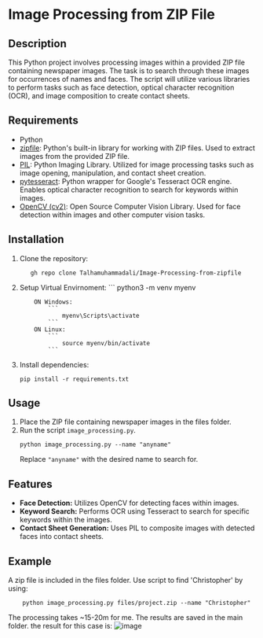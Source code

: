 # Image Processing from ZIP File

## Description
This Python project involves processing images within a provided ZIP file containing newspaper images. The task is to search through these images for occurrences of names and faces. The script will utilize various libraries to perform tasks such as face detection, optical character recognition (OCR), and image composition to create contact sheets.

## Requirements
- Python
- [zipfile](https://docs.python.org/3/library/zipfile.html): Python's built-in library for working with ZIP files. Used to extract images from the provided ZIP file.
- [PIL](https://pillow.readthedocs.io/en/stable/): Python Imaging Library. Utilized for image processing tasks such as image opening, manipulation, and contact sheet creation.
- [pytesseract](https://github.com/madmaze/pytesseract): Python wrapper for Google's Tesseract OCR engine. Enables optical character recognition to search for keywords within images.
- [OpenCV (cv2)](https://opencv.org/): Open Source Computer Vision Library. Used for face detection within images and other computer vision tasks.


## Installation
1. Clone the repository:
    ```
       gh repo clone Talhamuhammadali/Image-Processing-from-zipfile
    ``` 
2. Setup Virtual Envirnoment:
       ```
    python3 -m venv myenv
   ```
       ON Windows:
           ```
               myenv\Scripts\activate
           ```
       ON Linux:
           ```
               source myenv/bin/activate
           ```
4. Install dependencies:
    ```
    pip install -r requirements.txt
    ```
    
   
## Usage
1. Place the ZIP file containing newspaper images in the files folder.
2. Run the script `image_processing.py`.
    ```
    python image_processing.py --name "anyname"
    ```
   Replace `"anyname"` with the desired name to search for.

## Features
- **Face Detection:** Utilizes OpenCV for detecting faces within images.
- **Keyword Search:** Performs OCR using Tesseract to search for specific keywords within the images.
- **Contact Sheet Generation:** Uses PIL to composite images with detected faces into contact sheets.

## Example
A zip file is included in the files folder. Use script to find 'Christopher' by using:
```
    python image_processing.py files/project.zip --name "Christopher"
```
The processing takes ~15-20m for me.
The results are saved in the main folder. the result for this case is:
![image](https://github.com/Talhamuhammadali/Image-Processing-from-zipfile/assets/46277852/733db39f-11d9-405c-ab31-0024dbcdc4e7)



